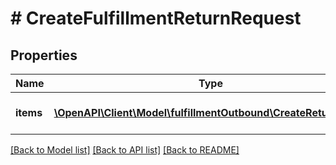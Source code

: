 # # CreateFulfillmentReturnRequest

## Properties

Name | Type | Description | Notes
------------ | ------------- | ------------- | -------------
**items** | [**\OpenAPI\Client\Model\fulfillmentOutbound\CreateReturnItem[]**](CreateReturnItem.md) | An array of items to be returned. |

[[Back to Model list]](../../README.md#models) [[Back to API list]](../../README.md#endpoints) [[Back to README]](../../README.md)

